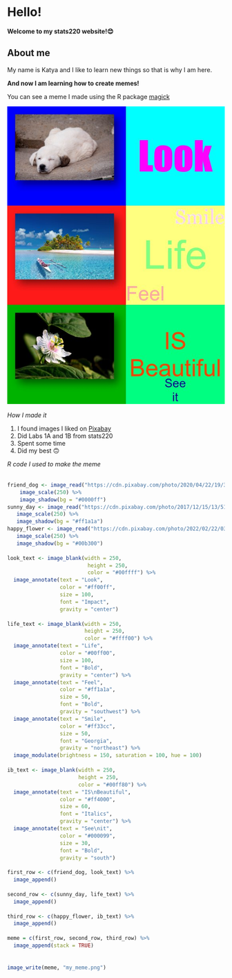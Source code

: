 # Hello!

**Welcome to my stats220 website!😊**

## About me

My name is Katya and I like to learn new things so that is why I am here.

**And now I am learning how to create memes!**

You can see a meme I made using the R package [magick](https://cran.r-project.org/web/packages/magick/vignettes/intro.html)

![](my_meme.png)

*How I made it*

1. I found images I liked on [Pixabay](https://pixabay.com)
2. Did Labs 1A and 1B from stats220
3. Spent some time
4. Did my best 🙃


*R code I used to make the meme*

```r

friend_dog <- image_read("https://cdn.pixabay.com/photo/2020/04/22/19/39/dog-5079775_1280.jpg") %>%
    image_scale(250) %>%
    image_shadow(bg = "#0000ff")
sunny_day <- image_read("https://cdn.pixabay.com/photo/2017/12/15/13/51/polynesia-3021072_1280.jpg") %>%
   image_scale(250) %>%
   image_shadow(bg = "#ff1a1a")
happy_flower <- image_read("https://cdn.pixabay.com/photo/2022/02/22/03/22/passiflora-7027917_1280.jpg") %>%
   image_scale(250) %>%
   image_shadow(bg = "#00b300")

look_text <- image_blank(width = 250, 
                          height = 250, 
                          color = "#00ffff") %>%
  image_annotate(text = "Look", 
                 color = "#ff00ff",
                 size = 100,
                 font = "Impact",
                 gravity = "center")

life_text <- image_blank(width = 250, 
                         height = 250, 
                         color = "#ffff00") %>%
  image_annotate(text = "Life",
                 color = "#00ff00",
                 size = 100,
                 font = "Bold",
                 gravity = "center") %>%
  image_annotate(text = "Feel",
                 color = "#ff1a1a",
                 size = 50,                                     
                 font = "Bold",
                 gravity = "southwest") %>%
  image_annotate(text = "Smile",
                 color = "#ff33cc",
                 size = 50,
                 font = "Georgia",
                 gravity = "northeast") %>%
  image_modulate(brightness = 150, saturation = 100, hue = 100)

ib_text <- image_blank(width = 250, 
                       height = 250, 
                       color = "#00ff80") %>%
  image_annotate(text = "IS\nBeautiful",
                 color = "#ff4000",
                 size = 60,
                 font = "Italics",
                 gravity = "center") %>%
  image_annotate(text = "See\nit",
                 color = "#000099",
                 size = 30,
                 font = "Bold",
                 gravity = "south")
              
first_row <- c(friend_dog, look_text) %>%
  image_append()
  
second_row <- c(sunny_day, life_text) %>%
  image_append()

third_row <- c(happy_flower, ib_text) %>%
  image_append()

meme = c(first_row, second_row, third_row) %>%
  image_append(stack = TRUE)


image_write(meme, "my_meme.png")

```




